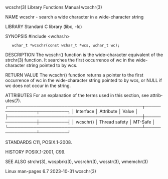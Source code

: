 wcschr(3)                  Library Functions Manual                  wcschr(3)

NAME
       wcschr - search a wide character in a wide-character string

LIBRARY
       Standard C library (libc, -lc)

SYNOPSIS
       #include <wchar.h>

       wchar_t *wcschr(const wchar_t *wcs, wchar_t wc);

DESCRIPTION
       The wcschr() function is the wide-character equivalent of the strchr(3)
       function.  It searches the first occurrence of wc in the wide-character
       string pointed to by wcs.

RETURN VALUE
       The  wcschr()  function returns a pointer to the first occurrence of wc
       in the wide-character string pointed to by wcs, or NULL if wc does  not
       occur in the string.

ATTRIBUTES
       For  an  explanation  of  the  terms  used in this section, see attrib‐
       utes(7).
       ┌───────────────────────────────────────────┬───────────────┬─────────┐
       │ Interface                                 │ Attribute     │ Value   │
       ├───────────────────────────────────────────┼───────────────┼─────────┤
       │ wcschr()                                  │ Thread safety │ MT-Safe │
       └───────────────────────────────────────────┴───────────────┴─────────┘

STANDARDS
       C11, POSIX.1-2008.

HISTORY
       POSIX.1-2001, C99.

SEE ALSO
       strchr(3), wcspbrk(3), wcsrchr(3), wcsstr(3), wmemchr(3)

Linux man-pages 6.7               2023-10-31                         wcschr(3)
